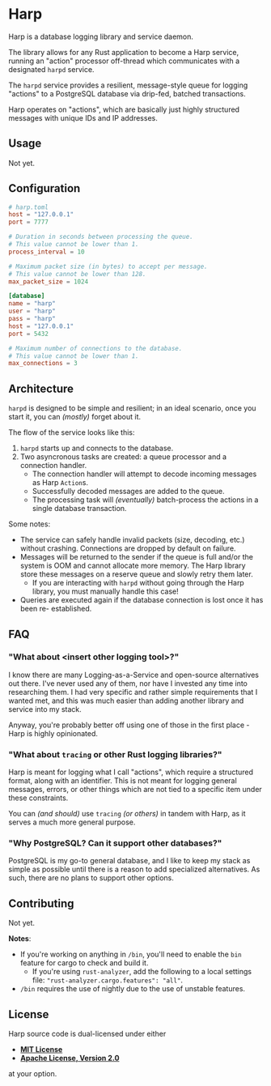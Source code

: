 # Harp

Harp is a database logging library and service daemon.

The library allows for any Rust application to become a Harp service, running an
"action" processor off-thread which communicates with a designated `harpd`
service.

The `harpd` service provides a resilient, message-style queue for logging
"actions" to a PostgreSQL database via drip-fed, batched transactions.

Harp operates on "actions", which are basically just highly structured messages
with unique IDs and IP addresses.

## Usage

Not yet.

## Configuration

```toml
# harp.toml
host = "127.0.0.1"
port = 7777

# Duration in seconds between processing the queue.
# This value cannot be lower than 1.
process_interval = 10

# Maximum packet size (in bytes) to accept per message.
# This value cannot be lower than 128.
max_packet_size = 1024

[database]
name = "harp"
user = "harp"
pass = "harp"
host = "127.0.0.1"
port = 5432

# Maximum number of connections to the database.
# This value cannot be lower than 1.
max_connections = 3
```

## Architecture

`harpd` is designed to be simple and resilient; in an ideal scenario, once you
start it, you can _(mostly)_ forget about it.

The flow of the service looks like this:

1. `harpd` starts up and connects to the database.
2. Two asyncronous tasks are created: a queue processor and a connection
   handler.
   - The connection handler will attempt to decode incoming messages as Harp `Action`s.
   - Successfully decoded messages are added to the queue.
   - The processing task will _(eventually)_ batch-process the actions in a
     single database transaction.

Some notes:

- The service can safely handle invalid packets (size, decoding, etc.) without
  crashing. Connections are dropped by default on failure.
- Messages will be returned to the sender if the queue is full and/or the system
  is OOM and cannot allocate more memory. The Harp library store these messages
  on a reserve queue and slowly retry them later.
  - If you are interacting with `harpd` without going through the Harp library,
    you must manually handle this case!
- Queries are executed again if the database connection is lost once it has been
  re- established.

## FAQ

### "What about \<insert other logging tool\>?"

I know there are many Logging-as-a-Service and open-source alternatives out
there. I've never used any of them, nor have I invested any time into
researching them. I had very specific and rather simple requirements that I
wanted met, and this was much easier than adding another library and service
into my stack.

Anyway, you're probably better off using one of those in the first place - Harp
is highly opinionated.

### "What about `tracing` or other Rust logging libraries?"

Harp is meant for logging what I call "actions", which require a structured
format, along with an identifier. This is not meant for logging general
messages, errors, or other things which are not tied to a specific item under
these constraints.

You can _(and should)_ use `tracing` _(or others)_ in tandem with Harp, as it
serves a much more general purpose.

### "Why PostgreSQL? Can it support other databases?"

PostgreSQL is my go-to general database, and I like to keep my stack as simple
as possible until there is a reason to add specialized alternatives. As such,
there are no plans to support other options.

## Contributing

Not yet.

__Notes__:

- If you're working on anything in `/bin`, you'll need to enable the `bin`
  feature for cargo to check and build it.
  - If you're using `rust-analyzer`,  add the following to a local settings
file: `"rust-analyzer.cargo.features": "all"`.
- `/bin` requires the use of nightly due to the use of unstable features.

## License

Harp source code is dual-licensed under either

- __[MIT License](/docs/LICENSE-MIT)__
- __[Apache License, Version 2.0](/docs/LICENSE-APACHE)__

at your option.
